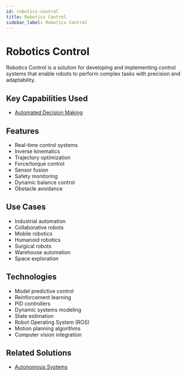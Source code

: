 ```yaml
---
id: robotics-control
title: Robotics Control
sidebar_label: Robotics Control
---
```


# Robotics Control

Robotics Control is a solution for developing and implementing control systems that enable robots to perform complex tasks with precision and adaptability.

## Key Capabilities Used

- [Automated Decision Making](../capabilities/automated-decision-making)

## Features

- Real-time control systems
- Inverse kinematics
- Trajectory optimization
- Force/torque control
- Sensor fusion
- Safety monitoring
- Dynamic balance control
- Obstacle avoidance

## Use Cases

- Industrial automation
- Collaborative robots
- Mobile robotics
- Humanoid robotics
- Surgical robots
- Warehouse automation
- Space exploration

## Technologies

- Model predictive control
- Reinforcement learning
- PID controllers
- Dynamic systems modeling
- State estimation
- Robot Operating System (ROS)
- Motion planning algorithms
- Computer vision integration

## Related Solutions

- [Autonomous Systems](./autonomous-systems)
